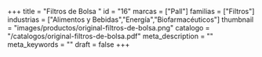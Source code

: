 +++
title = "Filtros de Bolsa "
id = "16"
marcas = ["Pall"]
familias = ["Filtros"]
industrias = ["Alimentos y Bebidas","Energía","Biofarmacéuticos"]
thumbnail = "images/productos/original-filtros-de-bolsa.png"
catalogo = "/catalogos/original-filtros-de-bolsa.pdf"
meta_description = ""
meta_keywords = ""
draft = false
+++
